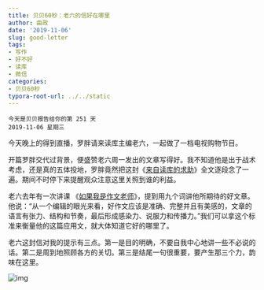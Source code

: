 ```yaml
---
title: 贝贝60秒：老六的信好在哪里
author: 曲政
date: '2019-11-06'
slug: good-letter
tags:
- 写作
- 好不好
- 读库
- 微信
categories:
- 贝贝60秒
typora-root-url: ../../static
---
```


```
今天是贝贝报告给你的第 251 天
2019-11-06 星期三
```

今天晚上的得到直播，罗胖请来读库主编老六，一起做了一档电视购物节目。

开篇罗胖交代过背景，便盛赞老六周一发出的文章写得好。我不知道他是出于战术考虑，还是真的五体投地，罗胖竟然把这封《[来自读库的求助](https://mp.weixin.qq.com/s?__biz=MjM5OTM4MDY4MQ==&mid=2650112836&idx=1&sn=134a8768e550b07f2029a50891ea9743&scene=21#wechat_redirect)》全文逐段念了一遍。期间不时停下来提醒观众注意这里关照到谁的利益。

老六去年有一次讲课 《[如果我是作文老师](http://mp.weixin.qq.com/s?__biz=MjM5OTM4MDY4MQ==&mid=2650109678&idx=1&sn=2aee5b08802c79ca3d052ddf82f52359&chksm=bf3d8548884a0c5e7bc37bcfefd007696924d3d3f4716219b3cd22524adabc1e60367d96a8e5&scene=21#wechat_redirect)》，提到用九个词讲他所期待的好文章。他说：“从一个编辑的眼光来看，好作文应该是准确、完整并且有美感的，文章的语言有张力、结构和节奏，最后形成感染力、说服力和传播力。”我们可以拿这个标准来衡量他的这篇应用文，就大体知道它好的哪里了。

老六这封信对我的提示有三点。第一是目的明确，不要自我中心地讲一些不必说的话。第二是周到地照顾各方的关切。第三是结尾一句很重要，要产生那三个力，韵味在这里。

![img](/images/2019-11-06-%E8%B4%9D%E8%B4%9D60%E7%A7%92%EF%BC%9A%E8%80%81%E5%85%AD%E7%9A%84%E4%BF%A1%E5%A5%BD%E5%9C%A8%E5%93%AA%E9%87%8C/640-20200406141737277.jpeg)